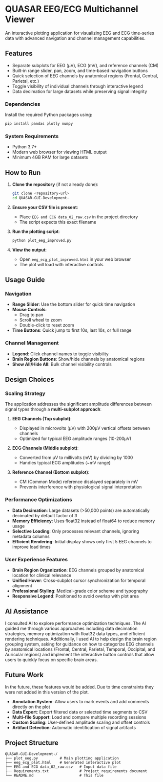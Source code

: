 # QUASAR EEG/ECG Multichannel Viewer

An interactive plotting application for visualizing EEG and ECG time-series data with advanced navigation and channel management capabilities.

## Features

- Separate subplots for EEG (µV), ECG (mV), and reference channels (CM)
- Built-in range slider, pan, zoom, and time-based navigation buttons
- Quick selection of EEG channels by anatomical regions (Frontal, Central, Parietal, etc.)
- Toggle visibility of individual channels through interactive legend
- Data decimation for large datasets while preserving signal integrity

### Dependencies
Install the required Python packages using:

```bash
pip install pandas plotly numpy
```

### System Requirements
- Python 3.7+
- Modern web browser for viewing HTML output
- Minimum 4GB RAM for large datasets

## How to Run

1. **Clone the repository** (if not already done):
   ```bash
   git clone <repository-url>
   cd QUASAR-GUI-Development-
   ```

2. **Ensure your CSV file is present**:
   - Place `EEG and ECG data_02_raw.csv` in the project directory
   - The script expects this exact filename

3. **Run the plotting script**:
   ```bash
   python plot_eeg_improved.py
   ```

4. **View the output**:
   - Open `eeg_ecg_plot_improved.html` in your web browser
   - The plot will load with interactive controls

## Usage Guide

### Navigation
- **Range Slider**: Use the bottom slider for quick time navigation
- **Mouse Controls**: 
  - Drag to pan
  - Scroll wheel to zoom
  - Double-click to reset zoom
- **Time Buttons**: Quick jump to first 10s, last 10s, or full range

### Channel Management
- **Legend**: Click channel names to toggle visibility
- **Brain Region Buttons**: Show/hide channels by anatomical regions
- **Show All/Hide All**: Bulk channel visibility controls

## Design Choices

### Scaling Strategy
The application addresses the significant amplitude differences between signal types through a **multi-subplot approach**:

1. **EEG Channels (Top subplot)**: 
   - Displayed in microvolts (µV) with 200µV vertical offsets between channels
   - Optimized for typical EEG amplitude ranges (10-200µV)

2. **ECG Channels (Middle subplot)**:
   - Converted from µV to millivolts (mV) by dividing by 1000
   - Handles typical ECG amplitudes (~mV range)

3. **Reference Channel (Bottom subplot)**:
   - CM (Common Mode) reference displayed separately in mV
   - Prevents interference with physiological signal interpretation

### Performance Optimizations
- **Data Decimation**: Large datasets (>50,000 points) are automatically decimated by default factor of 3
- **Memory Efficiency**: Uses float32 instead of float64 to reduce memory usage
- **Selective Loading**: Only processes relevant channels, ignoring metadata columns
- **Efficient Rendering**: Initial display shows only first 5 EEG channels to improve load times

### User Experience Features
- **Brain Region Organization**: EEG channels grouped by anatomical location for clinical relevance
- **Unified Hover**: Cross-subplot cursor synchronization for temporal alignment
- **Professional Styling**: Medical-grade color scheme and typography
- **Responsive Legend**: Positioned to avoid overlap with plot area

## AI Assistance

I consulted AI to explore performance optimization techniques. The AI guided me through various approaches including data decimation strategies, memory optimization with float32 data types, and efficient rendering techniques. Additionally, I used AI to help design the brain region grouping system, asking for guidance on how to categorize EEG channels by anatomical locations (Frontal, Central, Parietal, Temporal, Occipital, and Auricular regions) and implement the interactive button controls that allow users to quickly focus on specific brain areas.

## Future Work

In the future, these features would be added. Due to time constraints they were not added in this version of the plot. 

- **Annotation System**: Allow users to mark events and add comments directly on the plot
- **Data Export**: Export filtered data or selected time segments to CSV
- **Multi-file Support**: Load and compare multiple recording sessions
- **Custom Scaling**: User-defined amplitude scaling and offset controls
- **Artifact Detection**: Automatic identification of signal artifacts


## Project Structure

```
QUASAR-GUI-Development-/
├── plot_eeg.py          # Main plotting application
├── eeg_ecg_plot.html    # Generated interactive plot
├── EEG and ECG data_02_raw.csv   # Input data file
├── Requirements.txt              # Project requirements document
└── README.md                     # This file
```